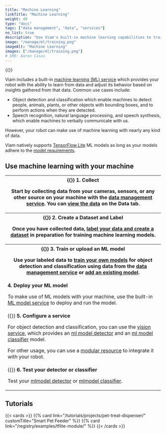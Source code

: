 ```yaml
---
title: "Machine Learning"
linkTitle: "Machine Learning"
weight: 40
type: "docs"
tags: ["data management", "data", "services"]
no_list: true
description: "Use Viam's built-in machine learning capabilities to train image classification models and deploy these models to your machines."
image: "/manage/ml/training.png"
imageAlt: "Machine Learning"
images: ["/manage/ml/training.png"]
# SME: Aaron Casas
---
```


{{<imgproc src="/manage/ml/training.png" class="alignright" resize="400x" declaredimensions=true alt="ML training">}}

Viam includes a built-in [machine learning (ML) service](/services/ml/) which provides your robot with the ability to learn from data and adjust its behavior based on insights gathered from that data.
Common use cases include:

- Object detection and classification which enable machines to detect people, animals, plants, or other objects with bounding boxes, and to perform actions when they are detected.
- Speech recognition, natural language processing, and speech synthesis, which enable machines to verbally communicate with us.

However, your robot can make use of machine learning with nearly any kind of data.

Viam natively supports [TensorFlow Lite](https://www.tensorflow.org/lite) ML models as long as your models adhere to the [model requirements](/services/ml/#tflite_cpu-limitations).

## Use machine learning with your machine

<table>
  <tr>
    <th>{{<imgproc src="/manage/ml/collect.svg" class="fill alignright" style="max-width: 300px" declaredimensions=true alt="Collect data">}}
      <b>1. Collect</b>
      <p>Start by collecting data from your cameras, sensors, or any other source on your machine with the <a href="/services/data/">data management service</a>. You can <a href="/manage/data/view/">view the data</a> on the <b>Data tab</b>.</p>
    </th>
  </tr>
  <tr>
    <th>{{<imgproc src="/manage/ml/label.svg" class="fill alignleft" style="max-width: 300px" declaredimensions=true alt="Label data">}}
      <b>2. Create a Dataset and Label</b>
      <p>Once you have collected data, <a href="/manage/data/dataset/">label your data and create a dataset</a> in preparation for training machine learning models.</p>
    </th>
  </tr>
  <tr>
    <th>{{<imgproc src="/manage/ml/train.svg" class="fill alignright" style="max-width: 300px" declaredimensions=true alt="Train models">}}
      <b>3. Train or upload an ML model</b>
      <p>Use your labeled data to <a href="/manage/ml/train-model/">train your own models</a> for object detection and classification using data from the <a href="../../services/data/">data management service</a> or <a href="/manage/ml/upload-model/">add an existing model</a>.</p>
    </th>
  </tr>
  <tr>
    <td>
      <b>4. Deploy your ML model</b>
      <p>To make use of ML models with your machine, use the built-in <a href="/services/ml/">ML model service</a> to deploy and run the model.</p>
    </td>
  </tr>
  <tr>
    <td>{{<imgproc src="/manage/ml/configure.svg" class="fill alignleft" style="max-width: 300px" declaredimensions=true alt="Configure a service">}}
      <b>5. Configure a service</b>
      <p>For object detection and classification, you can use the <a href="/services/vision/">vision service</a>, which provides an <a href="/services/vision/detection/#configure-an-mlmodel-detector">ml model detector</a> and an <a href="/services/vision/classification/#configure-an-mlmodel-classifier">ml model classifier</a> model.</p>
      <p>For other usage, you can use a <a href="/registry/">modular resource</a> to integrate it with your robot.</p>
</td>
  </tr>
  <tr>
    <td>{{<imgproc src="manage/ml/deploy.svg" class="fill alignright" style="max-width: 300px" declaredimensions=true alt="Deploy your model">}}
      <b>6. Test your detector or classifier</b>
      <p>Test your <a href="/services/vision/detection/#test-your-detector">mlmodel detector</a> or <a href="/services/vision/classification/#test-your-classifier">mlmodel classifier</a>.</p>
    </td>
  </tr>
</table>

## Tutorials

{{< cards >}}
{{% card link="/tutorials/projects/pet-treat-dispenser/" customTitle="Smart Pet Feeder" %}}
{{% card link="/registry/examples/tflite-module/" %}}
{{< /cards >}}
